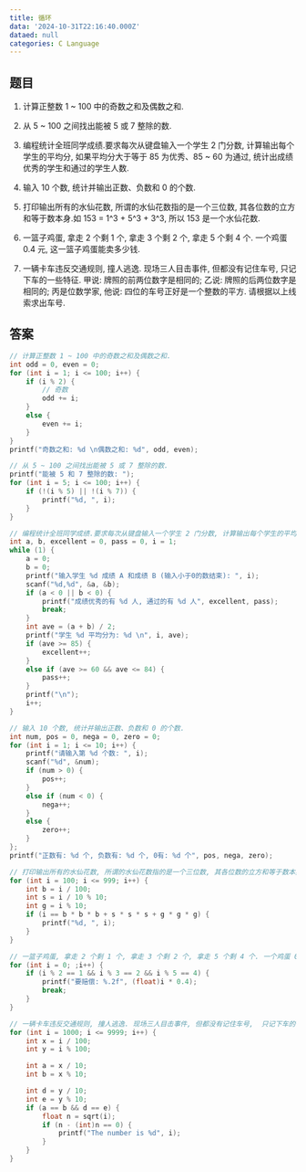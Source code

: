 ```yaml
---
title: 循环
data: '2024-10-31T22:16:40.000Z'
dataed: null
categories: C Language
---
```




## 题目

1.   计算正整数 1 ~ 100 中的奇数之和及偶数之和.

2.   从 5 ~ 100 之间找出能被 5 或 7 整除的数.
3.   编程统计全班同学成绩.要求每次从键盘输入一个学生 2 门分数, 计算输出每个学生的平均分, 如果平均分大于等于 85 为优秀、85 ~ 60 为通过, 统计出成绩优秀的学生和通过的学生人数.
4.   输入 10 个数, 统计并输出正数、负数和 0 的个数.
5.   打印输出所有的水仙花数, 所谓的水仙花数指的是一个三位数, 其各位数的立方和等于数本身.如 153 = 1^3 + 5^3 + 3^3, 所以 153 是一个水仙花数.
6.   一篮子鸡蛋, 拿走 2 个剩 1 个, 拿走 3 个剩 2 个, 拿走 5 个剩 4 个. 一个鸡蛋 0.4 元, 这一篮子鸡蛋能卖多少钱.
7.   一辆卡车违反交通规则, 撞人逃逸. 现场三人目击事件, 但都没有记住车号,  只记下车的一些特征. 甲说: 牌照的前两位数字是相同的; 乙说: 牌照的后两位数字是相同的; 丙是位数学家, 他说: 四位的车号正好是一个整数的平方. 请根据以上线索求出车号.

## 答案

``` c
// 计算正整数 1 ~ 100 中的奇数之和及偶数之和.
int odd = 0, even = 0;
for (int i = 1; i <= 100; i++) {
    if (i % 2) {
        // 奇数
        odd += i;
    }
    else {
        even += i;
    }
}
printf("奇数之和: %d \n偶数之和: %d", odd, even);
```

``` c
// 从 5 ~ 100 之间找出能被 5 或 7 整除的数.
printf("能被 5 和 7 整除的数: ");
for (int i = 5; i <= 100; i++) {
    if (!(i % 5) || !(i % 7)) {
        printf("%d, ", i);
    }
}
```

```c
// 编程统计全班同学成绩.要求每次从键盘输入一个学生 2 门分数, 计算输出每个学生的平均分, 如果平均分大于等于 85 为优秀、85 ~ 60 为通过, 统计出成绩优秀的学生和通过的学生人数.
int a, b, excellent = 0, pass = 0, i = 1;
while (1) {
    a = 0;
    b = 0;
    printf("输入学生 %d 成绩 A 和成绩 B (输入小于0的数结束): ", i);
    scanf("%d,%d", &a, &b);
    if (a < 0 || b < 0) {
        printf("成绩优秀的有 %d 人, 通过的有 %d 人", excellent, pass);
        break;
    }
    int ave = (a + b) / 2;
    printf("学生 %d 平均分为: %d \n", i, ave);
    if (ave >= 85) {
        excellent++;
    }
    else if (ave >= 60 && ave <= 84) {
        pass++;
    }
    printf("\n");
    i++;
}
```

```c
// 输入 10 个数, 统计并输出正数、负数和 0 的个数.
int num, pos = 0, nega = 0, zero = 0;
for (int i = 1; i <= 10; i++) {
    printf("请输入第 %d 个数: ", i);
    scanf("%d", &num);
    if (num > 0) {
        pos++;
    }
    else if (num < 0) {
        nega++;
    }
    else {
        zero++;
    }
};
printf("正数有: %d 个, 负数有: %d 个, 0有: %d 个", pos, nega, zero);
```

``` c
// 打印输出所有的水仙花数, 所谓的水仙花数指的是一个三位数, 其各位数的立方和等于数本身.如 153 = 1^3 + 5^3 + 3^3, 所以 153 是一个水仙花数.
for (int i = 100; i <= 999; i++) {
    int b = i / 100;
    int s = i / 10 % 10;
    int g = i % 10;
    if (i == b * b * b + s * s * s + g * g * g) {
        printf("%d, ", i);
    }
}
```

```c
// 一篮子鸡蛋, 拿走 2 个剩 1 个, 拿走 3 个剩 2 个, 拿走 5 个剩 4 个. 一个鸡蛋 0.4 元, 这一篮子鸡蛋能卖多少钱.
for (int i = 0; ;i++) {
    if (i % 2 == 1 && i % 3 == 2 && i % 5 == 4) {
        printf("要赔偿: %.2f", (float)i * 0.4);
        break;
    }
}
```

```c
// 一辆卡车违反交通规则, 撞人逃逸. 现场三人目击事件, 但都没有记住车号,  只记下车的一些特征. 甲说: 牌照的前两位数字是相同的; 乙说: 牌照的后两位数字是相同的; 丙是位数学家, 他说: 四位的车号正好是一个整数的平方. 请根据以上线索求出车号.
for (int i = 1000; i <= 9999; i++) {
    int x = i / 100;
    int y = i % 100;

    int a = x / 10;
    int b = x % 10;

    int d = y / 10;
    int e = y % 10;
    if (a == b && d == e) {
        float n = sqrt(i);
        if (n - (int)n == 0) {
            printf("The number is %d", i);
        }
    }
}
```

